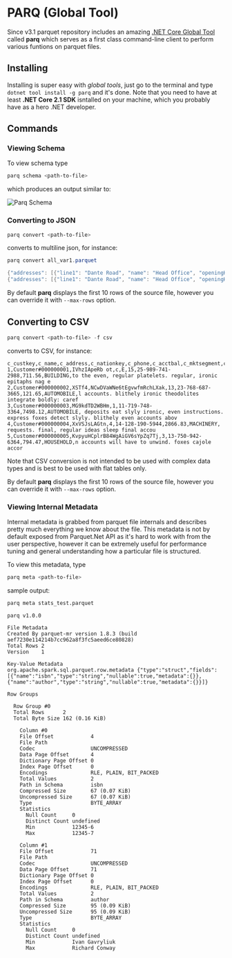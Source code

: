 # PARQ (Global Tool)

Since v3.1 parquet repository includes an amazing [.NET Core Global Tool](https://docs.microsoft.com/en-us/dotnet/core/tools/global-tools) called **parq** which serves as a first class command-line client to perform various funtions on parquet files.

## Installing

Installing is super easy with *global tools*, just go to the terminal and type `dotnet tool install -g parq` and it's done. Note that you need to have at least **.NET Core 2.1 SDK** isntalled on your machine, which you probably have as a hero .NET developer.

## Commands

### Viewing Schema

To view schema type

```powershell
parq schema <path-to-file>
````

which produces an output similar to:

![Parq Schema](img/parq-schema.png)

### Converting to JSON

```powershell
parq convert <path-to-file>
```

converts to multiline json, for instance:


```powershell
parq convert all_var1.parquet

{"addresses": [{"line1": "Dante Road", "name": "Head Office", "openingHours": [9, 10, 11, 12, 13, 14, 15, 16, 17, 18], "postcode": "SE11"}, {"line1": "Somewhere Else", "name": "Small Office", "openingHours": [6, 7, 19, 20, 21, 22, 23], "postcode": "TN19"}], "cities": ["London", "Derby"], "comment": "this file contains all the permunations for nested structures and arrays to test Parquet parser", "id": 1, "location": {"latitude": 51.2, "longitude": 66.3}, "price": {"lunch": {"max": 2, "min": 1}}}
{"addresses": [{"line1": "Dante Road", "name": "Head Office", "openingHours": [9, 10, 11, 12, 13, 14, 15, 16, 17, 18], "postcode": "SE11"}, {"line1": "Somewhere Else", "name": "Small Office", "openingHours": [6, 7, 19, 20, 21, 22, 23], "postcode": "TN19"}], "cities": ["London", "Derby"], "comment": "this file contains all the permunations for nested structures and arrays to test Parquet parser", "id": 1, "location": {"latitude": 51.2, "longitude": 66.3}, "price": {"lunch": {"max": 2, "min": 1}}}
```

By default **parq** displays the first 10 rows of the source file, however you can override it with `--max-rows` option.

## Converting to CSV

```powershell
parq convert <path-to-file> -f csv
```

converts to CSV, for instance:

```
c_custkey,c_name,c_address,c_nationkey,c_phone,c_acctbal,c_mktsegment,c_comment
1,Customer#000000001,IVhzIApeRb ot,c,E,15,25-989-741-2988,711.56,BUILDING,to the even, regular platelets. regular, ironic epitaphs nag e
2,Customer#000000002,XSTf4,NCwDVaWNe6tEgvwfmRchLXak,13,23-768-687-3665,121.65,AUTOMOBILE,l accounts. blithely ironic theodolites integrate boldly: caref
3,Customer#000000003,MG9kdTD2WBHm,1,11-719-748-3364,7498.12,AUTOMOBILE, deposits eat slyly ironic, even instructions. express foxes detect slyly. blithely even accounts abov
4,Customer#000000004,XxVSJsLAGtn,4,14-128-190-5944,2866.83,MACHINERY, requests. final, regular ideas sleep final accou  5,Customer#000000005,KvpyuHCplrB84WgAiGV6sYpZq7Tj,3,13-750-942-6364,794.47,HOUSEHOLD,n accounts will have to unwind. foxes cajole accor
```

Note that CSV conversion is not intended to be used with complex data types and is best to be used with flat tables only.

By default **parq** displays the first 10 rows of the source file, however you can override it with `--max-rows` option.

### Viewing Internal Metadata

Internal metadata is grabbed from parquet file internals and describes pretty much everything we know about the file. This metadata is not by default exposed from Parquet.Net API as it's hard to work with from the user perspective, however it can be extremely useful for performance tuning and general understanding how a particular file is structured.

To view this metadata, type

```powershell
parq meta <path-to-file>
````

sample output:

```bash
parq meta stats_test.parquet
```

```
parq v1.0.0

File Metadata
Created By parquet-mr version 1.8.3 (build aef7230e114214b7cc962a8f3fc5aeed6ce80828)
Total Rows 2
Version    1

Key-Value Metadata
org.apache.spark.sql.parquet.row.metadata {"type":"struct","fields":[{"name":"isbn","type":"string","nullable":true,"metadata":{}},{"name":"author","type":"string","nullable":true,"metadata":{}}]}

Row Groups

  Row Group #0
  Total Rows      2
  Total Byte Size 162 (0.16 KiB)

    Column #0
    File Offset            4
    File Path
    Codec                  UNCOMPRESSED
    Data Page Offset       4
    Dictionary Page Offset 0
    Index Page Offset      0
    Encodings              RLE, PLAIN, BIT_PACKED
    Total Values           2
    Path in Schema         isbn
    Compressed Size        67 (0.07 KiB)
    Uncompressed Size      67 (0.07 KiB)
    Type                   BYTE_ARRAY
    Statistics
      Null Count     0
      Distinct Count undefined
      Min            12345-6
      Max            12345-7

    Column #1
    File Offset            71
    File Path
    Codec                  UNCOMPRESSED
    Data Page Offset       71
    Dictionary Page Offset 0
    Index Page Offset      0
    Encodings              RLE, PLAIN, BIT_PACKED
    Total Values           2
    Path in Schema         author
    Compressed Size        95 (0.09 KiB)
    Uncompressed Size      95 (0.09 KiB)
    Type                   BYTE_ARRAY
    Statistics
      Null Count     0
      Distinct Count undefined
      Min            Ivan Gavryliuk
      Max            Richard Conway

```